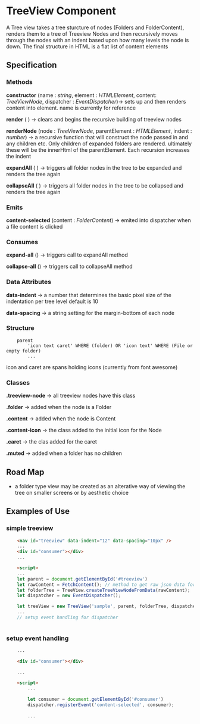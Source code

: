 # TreeView Component

A Tree view takes a tree sturcture of nodes (Folders and FolderContent), renders them to a tree of Treeview Nodes and then recursively moves through the nodes with an indent based upon how many levels the node is down. The final structure in HTML is a flat list of content elements

## Specification 

### Methods

**constructor** (name : *string*, element : *HTMLElement*, content: *TreeViewNode*, dispatcher : *EventDispatcher*)-> sets up and then renders content into element. name is currently for reference

**render** ( ) ->  clears and begins the recursive building of treeview nodes 

**renderNode** (node : *TreeViewNode*, parentElement : *HTMLElement*, indent : *number*) 
-> a recursive function that will construct the node passed in and any children etc. Only children of expanded folders are rendered. ultimately these will be the innerHtml of the parentElement. Each recursion increases the indent 

**expandAll** ( ) -> triggers all folder nodes in the tree to be expanded and renders the tree again

**collapseAll** ( ) -> triggers all folder nodes in the tree to be collapsed and renders the tree again

### Emits

**content-selected** (content : *FolderContent*) -> emited into dispatcher when a file content is clicked

### Consumes 

**expand-all** () -> triggers call to expandAll method

**collapse-all** () -> triggers call to collapseAll  method

### Data Attributes

**data-indent** -> a number that determines the basic pixel size of the indentation per tree level default is 10

**data-spacing** -> a string setting for the margin-bottom of each node

### Structure
```
    parent
        'icon text caret' WHERE (folder) OR 'icon text' WHERE (File or empty folder)
        ...
```

icon and caret are spans holding icons (currently from font awesome)

### Classes
**.treeview-node** -> all treeview nodes have this class

**.folder** ->  added when the node is a Folder

**.content** -> added when the node is Content

**.content-icon** -> the class added to the initial icon for the Node

**.caret** -> the clas added for the caret 

**.muted** -> added when a folder has no children 

## Road Map
- a folder type view may be created as an alterative way of viewing the tree on smaller screens or by aesthetic choice

## Examples of Use

### simple treeview
```html
    <nav id="treeview" data-indent="12" data-spacing="10px" />
    ...
    <div id="consumer"></div>
    ...

    <script>
    ...
    let parent = document.getElementById('#treeview')
    let rawContent = FetchContent(); // method to get raw json data for the nodes (not included)
    let folderTree = TreeView.createTreeViewNodeFromData(rawContent);
    let dispatcher = new EventDispatcher();

    let treeView = new TreeView('sample', parent, folderTree, dispatcher);
    ...
    // setup event handling for dispatcher
   

```

### setup event handling
```html
    ...

    <div id="consumer"></div>

    ...

    <script>
        ...
        
        let consumer = document.getElementById('#consumer')
        dispatcher.registerEvent('content-selected', consumer);
        
        ...

```


